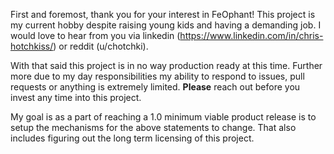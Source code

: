 First and foremost, thank you for your interest in FeOphant! This project is my current hobby despite raising young kids and having a demanding job. I would love to hear from you via linkedin (https://www.linkedin.com/in/chris-hotchkiss/) or reddit (u/chotchki).

With that said this project is in no way production ready at this time. Further more due to my day responsibilities my ability to respond to issues, pull requests or anything is extremely limited. **Please** reach out before you invest any time into this project.

My goal is as a part of reaching a 1.0 minimum viable product release is to setup the mechanisms for the above statements to change. That also includes figuring out the long term licensing of this project.
